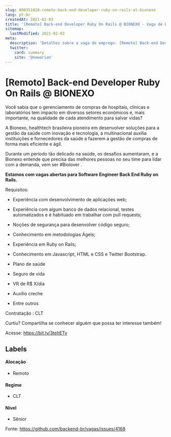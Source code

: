 ```yaml
---
slug: 800351020-remoto-back-end-developer-ruby-on-rails-at-bionexo
lang: pt-br
createdAt: 2021-02-03
title: '[Remoto] Back-end Developer Ruby On Rails @ BIONEXO - Vaga de Emprego'
sitemap:
  lastModified: 2021-02-03
meta:
  description: 'Detalhes sobre a vaga de emprego: [Remoto] Back-end Developer Ruby On Rails @ BIONEXO'
  twitter:
    card: summary
    site: '@nawarian'
---
```


# [Remoto] Back-end Developer Ruby On Rails @ BIONEXO

Você sabia que o gerenciamento de compras de hospitais, clínicas e laboratórios tem impacto em diversos setores econômicos e, mais importante, na qualidade de cada atendimento para salvar vidas?

A Bionexo, healthtech brasileira pioneira em desenvolver soluções para a gestão da saúde com inovação e tecnologia, a multinacional auxilia instituições e fornecedores da saúde a fazerem a gestão de compras de forma mais eficiente e ágil.

Durante um período tão delicado na saúde, os desafios aumentaram, e a Bionexo entende que precisa das melhores pessoas no seu time para lidar com a demanda, vem ser #Biolover .

**Estamos com vagas abertas para Software Engineer Back End Ruby on Rails.**

Requisitos:
- Experiência com desenvolvimento de aplicações web;
- Experiência com algum banco de dados relacional, testes automatizados e é habituado em trabalhar com pull requests;
- Noções de segurança para desenvolver código seguro;
- Conhecimento em metodologias Ágeis;
- Experiência em Ruby on Rails;
- Conhecimento em Javascript, HTML e CSS e Twitter Bootstrap.

- Plano de saúde
- Seguro de vida
- VR de R$ X/dia
- Auxílio creche
- Entre outros

Contratação : CLT

Curtiu? Compartilha se conhecer alguém que possa ter interesse também!

Acesse: https://bit.ly/3tehETv

## Labels
<!-- retire os labels que não fazem sentido à vaga -->

#### Alocação
- Remoto

#### Regime
- CLT

#### Nível
- Sênior





Fonte: https://github.com/backend-br/vagas/issues/4168